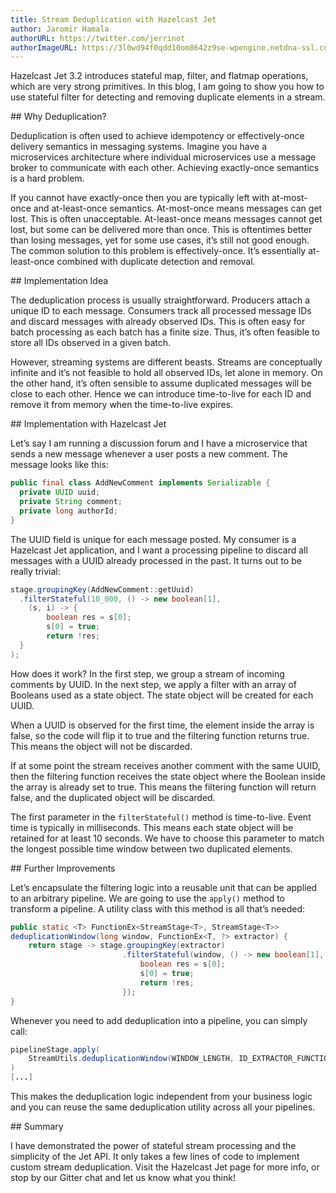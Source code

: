 ```yaml
---
title: Stream Deduplication with Hazelcast Jet
author: Jaromir Hamala
authorURL: https://twitter.com/jerrinot
authorImageURL: https://3l0wd94f0qdd10om8642z9se-wpengine.netdna-ssl.com/wp-content/uploads/2019/02/jaromir-hamala-170x170.png
---
```


Hazelcast Jet 3.2 introduces stateful map, filter, and flatmap
operations, which are very strong primitives. In this blog, I am going
to show you how to use stateful filter for detecting and removing
duplicate elements in a stream.

## Why Deduplication?

Deduplication is often used to achieve idempotency or effectively-once
delivery semantics in messaging systems. Imagine you have a
microservices architecture where individual microservices use a message
broker to communicate with each other. Achieving exactly-once semantics
is a hard problem.

If you cannot have exactly-once then you are typically left with
at-most-once and at-least-once semantics. At-most-once means messages
can get lost. This is often unacceptable. At-least-once means messages
cannot get lost, but some can be delivered more than once. This is
oftentimes better than losing messages, yet for some use cases, it’s
still not good enough. The common solution to this problem is
effectively-once. It’s essentially at-least-once combined with duplicate
detection and removal.

## Implementation Idea

The deduplication process is usually straightforward. Producers attach a
unique ID to each message. Consumers track all processed message IDs and
discard messages with already observed IDs. This is often easy for batch
processing as each batch has a finite size. Thus, it’s often feasible to
store all IDs observed in a given batch.

However, streaming systems are different beasts. Streams are
conceptually infinite and it’s not feasible to hold all observed IDs,
let alone in memory. On the other hand, it’s often sensible to assume
duplicated messages will be close to each other. Hence we can introduce
time-to-live for each ID and remove it from memory when the time-to-live
expires.

## Implementation with Hazelcast Jet

Let’s say I am running a discussion forum and I have a microservice that
sends a new message whenever a user posts a new comment. The message
looks like this:

```java
public final class AddNewComment implements Serializable {
  private UUID uuid;
  private String comment;
  private long authorId;
}
```

The UUID field is unique for each message posted. My consumer is a
Hazelcast Jet application, and I want a processing pipeline to discard
all messages with a UUID already processed in the past. It turns out to
be really trivial:

```java
stage.groupingKey(AddNewComment::getUuid)
  .filterStateful(10_000, () -> new boolean[1],
    (s, i) -> {
        boolean res = s[0];
        s[0] = true;
        return !res;
  }
);
```

How does it work? In the first step, we group a stream of incoming
comments by UUID. In the next step, we apply a filter with an array of
Booleans used as a state object. The state object will be created for
each UUID.

When a UUID is observed for the first time, the element inside the array
is false, so the code will flip it to true and the filtering function
returns true. This means the object will not be discarded.

If at some point the stream receives another comment with the same UUID,
then the filtering function receives the state object where the Boolean
inside the array is already set to true. This means the filtering
function will return false, and the duplicated object will be discarded.

The first parameter in the `filterStateful()` method is time-to-live.
Event time is typically in milliseconds. This means each state object
will be retained for at least 10 seconds. We have to choose this
parameter to match the longest possible time window between two
duplicated elements.

## Further Improvements

Let’s encapsulate the filtering logic into a reusable unit that can be
applied to an arbitrary pipeline. We are going to use the `apply()`
method to transform a pipeline. A utility class with this method is all
that’s needed:

```java
public static <T> FunctionEx<StreamStage<T>, StreamStage<T>>
deduplicationWindow(long window, FunctionEx<T, ?> extractor) {
    return stage -> stage.groupingKey(extractor)
                         .filterStateful(window, () -> new boolean[1], (s, i) -> {
                             boolean res = s[0];
                             s[0] = true;
                             return !res;
                         });
}
```

Whenever you need to add deduplication into a pipeline, you can simply call:

```java
pipelineStage.apply(
    StreamUtils.deduplicationWindow(WINDOW_LENGTH, ID_EXTRACTOR_FUNCTION)
)
[...]
```

This makes the deduplication logic independent from your business logic
and you can reuse the same deduplication utility across all your
pipelines.

## Summary

I have demonstrated the power of stateful stream processing and the
simplicity of the Jet API. It only takes a few lines of code to
implement custom stream deduplication. Visit the Hazelcast Jet page for
more info, or stop by our Gitter chat and let us know what you think!
